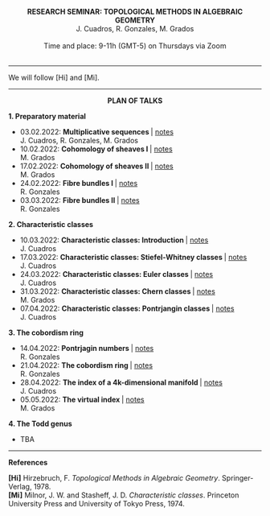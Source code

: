 <p align="center" >
  <span> <strong>RESEARCH SEMINAR: TOPOLOGICAL METHODS IN ALGEBRAIC GEOMETRY</strong> </span>
  <br/>
  J. Cuadros, R. Gonzales, M. Grados
  <br/>
  <br/>
  Time and place: 9-11h (GMT-5) on Thursdays via Zoom
  <br><br>
</p>

<hr>

We will follow [Hi] and [Mi].

<hr>

<p align="center" >
  <span> <strong>PLAN OF TALKS</strong> </span>
</p>  
  
**1. Preparatory material**
- 03.02.2022: <strong> Multiplicative sequences </strong> | [notes](https://drive.google.com/file/d/1UPAgwL30Ms3qit-BVY6VO7rn2oNzsXgU/view?usp=sharing) <br/> J. Cuadros, R. Gonzales, M. Grados
- 10.02.2022: <strong> Cohomology of sheaves I </strong> | [notes]() <br/> M. Grados
- 17.02.2022: <strong> Cohomology of sheaves II </strong> | [notes]() <br/> M. Grados
- 24.02.2022: <strong> Fibre bundles I </strong> | [notes]() <br/> R. Gonzales
- 03.03.2022: <strong> Fibre bundles II </strong> | [notes]() <br/> R. Gonzales

**2. Characteristic classes**
- 10.03.2022: <strong> Characteristic classes: Introduction </strong> | [notes]()  <br/> J. Cuadros
- 17.03.2022: <strong> Characteristic classes: Stiefel-Whitney classes </strong> | [notes]()  <br/> J. Cuadros
- 24.03.2022: <strong> Characteristic classes: Euler classes </strong> | [notes]()  <br/> J. Cuadros
- 31.03.2022: <strong> Characteristic classes: Chern classes </strong> | [notes]()  <br/> M. Grados
- 07.04.2022: <strong> Characteristic classes: Pontrjangin classes </strong> | [notes]()  <br/> J. Cuadros

**3. The cobordism ring**
- 14.04.2022: <strong> Pontrjagin numbers </strong> | [notes]()  <br/> R. Gonzales
- 21.04.2022: <strong> The cobordism ring </strong> | [notes]()  <br/> R. Gonzales
- 28.04.2022: <strong> The index of a 4k-dimensional manifold </strong> | [notes]()  <br/> J. Cuadros
- 05.05.2022: <strong> The virtual index </strong> | [notes]()  <br/> M. Grados

**4. The Todd genus**
- TBA

<hr>

**References**

**[Hi]** Hirzebruch, F. *Topological Methods in Algebraic Geometry*. Springer-Verlag, 1978. <br/> 
**[Mi]** Milnor, J. W. and Stasheff, J. D. *Characteristic classes*. Princeton University Press and University of Tokyo Press, 1974. <br/> 

